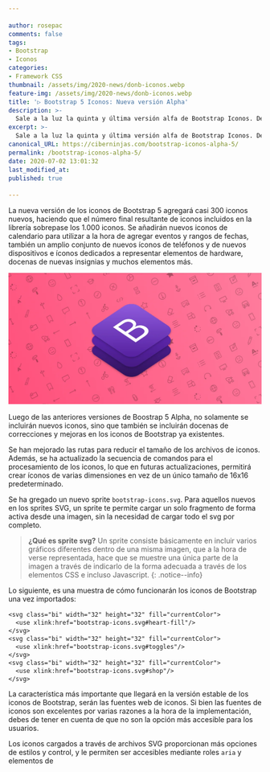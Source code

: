 ```yaml
---

author: rosepac
comments: false
tags:
- Bootstrap
- Iconos
categories:
- Framework CSS
thumbnail: /assets/img/2020-news/donb-iconos.webp
feature-img: /assets/img/2020-news/donb-iconos.webp
title: '▷ Bootstrap 5 Iconos: Nueva versión Alpha'
description: >-
  Sale a la luz la quinta y última versión alfa de Bootstrap Iconos. Después de la versión alfa de hoy, llegará una versión final, definitiva y estable.
excerpt: >-
  Sale a la luz la quinta y última versión alfa de Bootstrap Iconos. Después de la versión alfa de hoy, llegará una versión final, definitiva y estable.
canonical_URL: https://ciberninjas.com/bootstrap-iconos-alpha-5/
permalink: /bootstrap-iconos-alpha-5/
date: 2020-07-02 13:01:32
last_modified_at: 
published: true

---
```


La nueva versión de los iconos de Bootstrap 5 agregará casi 300 iconos nuevos, haciendo que el número final resultante de iconos incluidos en la librería sobrepase los 1.000 iconos. Se añadirán nuevos iconos de calendario para utilizar a la hora de agregar eventos y rangos de fechas, también un amplio conjunto de nuevos íconos de teléfonos y de nuevos dispositivos e íconos dedicados a representar elementos de hardware, docenas de nuevas insignias y muchos elementos más.

![Sale a la luz la quinta y última versión alfa de Bootstrap Iconos. Después de la versión alfa de hoy, llegará una versión final, definitiva y estable.](/assets/img/2020-news/donb-iconos.webp "Sale a la luz la quinta y última versión alfa de Bootstrap Iconos. Después de la versión alfa de hoy, llegará una versión final, definitiva y estable.")

Luego de las anteriores versiones de Boostrap 5 Alpha, no solamente se incluirán nuevos iconos, sino que también se incluirán docenas de correcciones y mejoras en los iconos de Bootstrap ya existentes.

Se han mejorado las rutas para reducir el tamaño de los archivos de iconos. Además, se ha actualizado la secuencia de comandos para el procesamiento de los iconos, lo que en futuras actualizaciones, permitirá crear íconos de varias dimensiones en vez de un único tamaño de 16x16 predeterminado.
<!-- https://w3bits.com/svg-sprites/ -->

Se ha gregado un nuevo sprite `bootstrap-icons.svg`. Para aquellos nuevos en los sprites SVG, un sprite te permite cargar un solo fragmento de forma activa desde una imagen, sin la necesidad de cargar todo el svg por completo.

> **¿Qué es sprite svg?** Un sprite consiste básicamente en incluir varios gráficos diferentes dentro de una misma imagen, que a la hora de verse representada, hace que se muestre una única parte de la imagen a través de indicarlo de la forma adecuada a través de los elementos CSS e incluso Javascript.
{: .notice--info}

Lo siguiente, es una muestra de cómo funcionarán los iconos de Bootstrap una vez importados:

```
<svg class="bi" width="32" height="32" fill="currentColor">
  <use xlink:href="bootstrap-icons.svg#heart-fill"/>
</svg>
<svg class="bi" width="32" height="32" fill="currentColor">
  <use xlink:href="bootstrap-icons.svg#toggles"/>
</svg>
<svg class="bi" width="32" height="32" fill="currentColor">
  <use xlink:href="bootstrap-icons.svg#shop"/>
</svg>
```

La característica más importante que llegará en la versión estable de los iconos de Bootstrap, serán las fuentes web de iconos. Si bien las fuentes de iconos son excelentes por varias razones a la hora de la implementación, debes de tener en cuenta de que no son la opción más accesible para los usuarios.

Los iconos cargados a través de archivos SVG proporcionan más opciones de estilos y control, y le permiten ser accesibles mediante roles `aria` y elementos de <title>.

Desde Bootstrap prometen seguir trabajando para mejorar la implementacion de los iconos cada vez e intentar minimizar el código necesario para el uso de los mismos.

Solamente nos queda, ¡Esperar a la versión de los iconos estables de Bootstrap!

[🔎 Prueba todos los Iconos de Bootstrap](https://icons.getbootstrap.com/){: .btn .btn--warning .btn--large .align-center}{:target="_blank" rel="nofollow,noreferrer"}
[📋 Código de los Iconos en Github](https://github.com/twbs/icons/releases/tag/v1.0.0-alpha5){: .btn .btn--warning .btn--large .align-center}{:target="_blank" rel="nofollow,noreferrer"}
[🎁 Visita la Tienda de Ciberninjas 🎁](https://www.amazon.es/shop/cibercursos){: .btn .btn--warning .btn--large .align-center}{:target="_blank" rel="nofollow,noreferrer"}